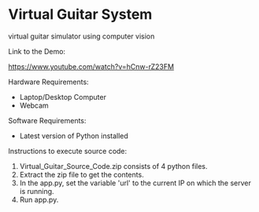 # Virtual Guitar System
virtual guitar simulator using computer vision

Link to the Demo: 

https://www.youtube.com/watch?v=hCnw-rZ23FM

Hardware Requirements:
- Laptop/Desktop Computer
- Webcam

Software Requirements:
- Latest version of Python installed

Instructions to execute source code:

1. Virtual_Guitar_Source_Code.zip consists of 4 python files.
2. Extract the zip file to get the contents.
3. In the app.py, set the variable 'url' to the current IP on which the server is running.
4. Run app.py.
